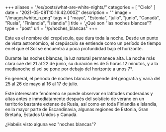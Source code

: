 +++
aliases = "/es/posts/what-are-white-nights/"
categories = [ "Cielo" ]
date = "2021-05-08T10:16:42.000Z"
description = ""
image = "/images/white_n.png"
tags = [
  "mayo",
  "Estonia",
  "julio",
  "junio",
  "Canadá",
  "Rusia",
  "Finlandia",
  "Islandia"
]
title = '¿Qué son "las noches blancas"?'
type = "post"
url = "/p/noches_blancas"
+++


Este es el nombre del crepúsculo, que dura toda la noche. Desde un punto de vista astronómico, el crepúsculo se entiende como un período de tiempo en el que el Sol se encuentra a poca profundidad bajo el horizonte.

Durante las noches blancas, la luz natural permanece alta. La noche más clara cae del 21 al 22 de junio, su duración es de 5 horas 12 minutos, y a la medianoche el sol se pone por debajo del horizonte a unos 7°.

En general, el período de noches blancas depende del geografía y varía del 25 al 26 de mayo al 16 al 17 de julio.

Este interesante fenómeno se puede observar en latitudes moderadas y altas antes e inmediatamente después del solsticio de verano en un territorio bastante extenso de Rusia, así como en toda Finlandia e Islandia, en la mayor parte de Escandinavia, algunas regiones de Estonia, Gran Bretaña, Estados Unidos y Canadá.

¿Habéis visto alguna vez "noches blancas"?
